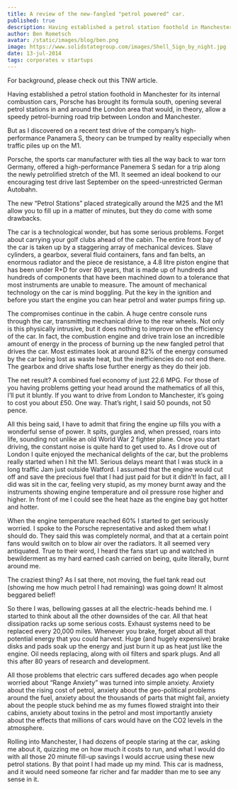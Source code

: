 ```yaml
---
title: A review of the new-fangled "petrol powered" car.
published: true
description: Having established a petrol station foothold in Manchester for its internal combustion cars, Porsche has brought its formula south, opening several petrol stations in and around the London area that would, in theory, allow a speedy petrol-burning road trip between London and Manchester.
author: Ben Rometsch
avatar: /static/images/blog/ben.png
image: https://www.solidstategroup.com/images/Shell_Sign_by_night.jpg
date: 13-jul-2014
tags: corporates v startups
---
```


<p>For background, please check out this TNW article.</p>
<p>Having established a petrol station foothold in Manchester for its internal combustion cars, Porsche has brought its formula south, opening several petrol stations in and around the London area that would, in theory, allow a speedy petrol-burning road trip between London and Manchester.</p>
<p>But as I discovered on a recent test drive of the company’s high-performance Panamera S, theory can be trumped by reality especially when traffic piles up on the M1.</p>
<p>Porsche, the sports car manufacturer with ties all the way back to war torn Germany, offered a high-performance Panemera S sedan for a trip along the newly petrolified stretch of the M1. It seemed an ideal bookend to our encouraging test drive last September on the speed-unrestricted German Autobahn.</p>
<p>The new “Petrol Stations” placed strategically around the M25 and the M1 allow you to fill up in a matter of minutes, but they do come with some drawbacks.</p>
<p>The car is a technological wonder, but has some serious problems. Forget about carrying your golf clubs ahead of the cabin. The entire front bay of the car is taken up by a staggering array of mechanical devices. Slave cylinders, a gearbox, several fluid containers, fans and fan belts, an enormous radiator and the piece de resistance, a 4.8 litre piston engine that has been under R+D for over 80 years, that is made up of hundreds and hundreds of components that have been machined down to a tolerance that most instruments are unable to measure. The amount of mechanical technology on the car is mind boggling. Put the key in the ignition and before you start the engine you can hear petrol and water pumps firing up.</p>
<p>The compromises continue in the cabin. A huge centre console runs through the car, transmitting mechanical drive to the rear wheels. Not only is this physically intrusive, but it does nothing to improve on the efficiency of the car. In fact, the combustion engine and drive train lose an incredible amount of energy in the process of burning up the new fangled petrol that drives the car. Most estimates look at around 82% of the energy consumed by the car being lost as waste heat, but the inefficiencies do not end there. The gearbox and drive shafts lose further energy as they do their job.</p>
<p>The net result? A combined fuel economy of just 22.6 MPG. For those of you having problems getting your head around the mathematics of all this, I’ll put it bluntly. If you want to drive from London to Manchester, it’s going to cost you about £50. One way. That’s right, I said 50 pounds, not 50 pence.</p>
<p>All this being said, I have to admit that firing the engine up fills you with a wonderful sense of power. It spits, gurgles and, when pressed, roars into life, sounding not unlike an old World War 2 fighter plane. Once you start driving, the constant noise is quite hard to get used to. As I drove out of London I quite enjoyed the mechanical delights of the car, but the problems really started when I hit the M1. Serious delays meant that I was stuck in a long traffic Jam just outside Watford. I assumed that the engine would cut off and save the precious fuel that I had just paid for but it didn’t! In fact, all I did was sit in the car, feeling very stupid, as my money burnt away and the instruments showing engine temperature and oil pressure rose higher and higher. In front of me I could see the heat haze as the engine bay got hotter and hotter.</p>
<p>When the engine temperature reached 60% I started to get seriously worried. I spoke to the Porsche representative and asked them what I should do. They said this was completely normal, and that at a certain point fans would switch on to blow air over the radiators. It all seemed very antiquated. True to their word, I heard the fans start up and watched in bewilderment as my hard earned cash carried on being, quite literally, burnt around me.</p>
<p>The craziest thing? As I sat there, not moving, the fuel tank read out (showing me how much petrol I had remaining) was going down! It almost beggared belief!</p>
<p>So there I was, bellowing gasses at all the electric-heads behind me. I started to think about all the other downsides of the car. All that heat dissipation racks up some serious costs. Exhaust systems need to be replaced every 20,000 miles. Whenever you brake, forget about all that potential energy that you could harvest. Huge (and hugely expensive) brake disks and pads soak up the energy and just burn it up as heat just like the engine. Oil needs replacing, along with oil filters and spark plugs. And all this after 80 years of research and development.</p>
<p>All those problems that electric cars suffered decades ago when people worried about “Range Anxiety” was turned into simple anxiety. Anxiety about the rising cost of petrol, anxiety about the geo-political problems around the fuel, anxiety about the thousands of parts that might fail, anxiety about the people stuck behind me as my fumes flowed straight into their cabins, anxiety about toxins in the petrol and most importantly anxiety about the effects that millions of cars would have on the CO2 levels in the atmosphere.</p>
<p>Rolling into Manchester, I had dozens of people staring at the car, asking me about it, quizzing me on how much it costs to run, and what I would do with all those 20 minute fill-up savings I would accrue using these new petrol stations. By that point I had made up my mind. This car is madness, and it would need someone far richer and far madder than me to see any sense in it.</p>
